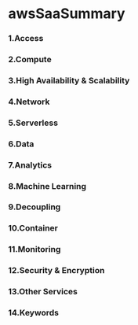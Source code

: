 # awsSaaSummary

### 1.Access
### 2.Compute
### 3.High Availability & Scalability
### 4.Network
### 5.Serverless
### 6.Data
### 7.Analytics
### 8.Machine Learning
### 9.Decoupling
### 10.Container
### 11.Monitoring
### 12.Security & Encryption
### 13.Other Services
### 14.Keywords 

